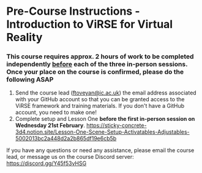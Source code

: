 # Pre-Course Instructions - Introduction to ViRSE for Virtual Reality

### This course requires approx. 2 hours of work to be completed independently <ins>**before**</ins> each of the three in-person sessions. Once your place on the course is confirmed, please do the following ASAP

1. Send the course lead (ftoveyan@ic.ac.uk) the email address associated with your GitHub account so that you can be granted access to the ViRSE framework and training materials. If you don't have a GitHub account, you need to make one!
2. Complete setup and Lesson One **before the first in-person session on Wednesday 21st February**. https://sticky-concrete-3d4.notion.site/Lesson-One-Scene-Setup-Activatables-Adjustables-5002013bc2a448d2a2b865df19e6cb5b

If you have any questions or need any assistance, please email the course lead, or message us on the course Discord server: https://discord.gg/Y45f53vHSG
